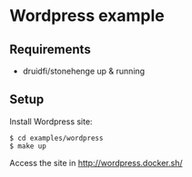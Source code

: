 # Wordpress example

## Requirements

- druidfi/stonehenge up & running

## Setup

Install Wordpress site:

```
$ cd examples/wordpress
$ make up
```

Access the site in http://wordpress.docker.sh/
